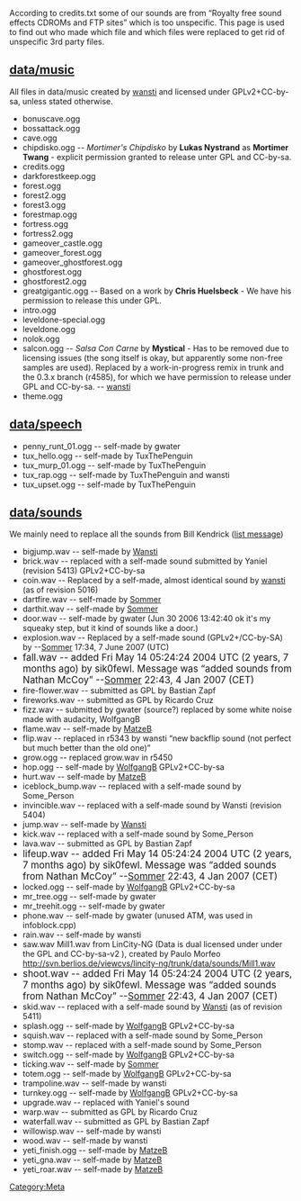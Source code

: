 According to credits.txt some of our sounds are from “Royalty free sound effects CDROMs and FTP sites” which is too unspecific. This page is used to find out who made which file and which files were replaced to get rid of unspecific 3rd party files.

[data/music](http://supertux.lethargik.org/viewvc/viewvc.cgi/trunk/supertux/data/music/)
----------------------------------------------------------------------------------------

All files in data/music created by [wansti](User:wansti "wikilink") and licensed under GPLv2+CC-by-sa, unless stated otherwise.

-   bonuscave.ogg
-   bossattack.ogg
-   cave.ogg
-   chipdisko.ogg -- *Mortimer's Chipdisko* by **Lukas Nystrand** as **Mortimer Twang** - explicit permission granted to release unter GPL and CC-by-sa.
-   credits.ogg
-   darkforestkeep.ogg
-   forest.ogg
-   forest2.ogg
-   forest3.ogg
-   forestmap.ogg
-   fortress.ogg
-   fortress2.ogg
-   gameover\_castle.ogg
-   gameover\_forest.ogg
-   gameover\_ghostforest.ogg
-   ghostforest.ogg
-   ghostforest2.ogg
-   greatgigantic.ogg -- Based on a work by **Chris Huelsbeck** - We have his permission to release this under GPL.
-   intro.ogg
-   leveldone-special.ogg
-   leveldone.ogg
-   nolok.ogg
-   salcon.ogg -- *Salsa Con Carne* by **Mystical** - Has to be removed due to licensing issues (the song itself is okay, but apparently some non-free samples are used). Replaced by a work-in-progress remix in trunk and the 0.3.x branch (r4585), for which we have permission to release under GPL and CC-by-sa. -- [wansti](User:wansti "wikilink")
-   theme.ogg

[data/speech](http://supertux.lethargik.org/viewvc/viewvc.cgi/trunk/supertux/data/speech/)
------------------------------------------------------------------------------------------

-   penny\_runt\_01.ogg -- self-made by gwater
-   tux\_hello.ogg -- self-made by TuxThePenguin
-   tux\_murp\_01.ogg -- self-made by TuxThePenguin
-   tux\_rap.ogg -- self-made by TuxThePenguin and wansti
-   tux\_upset.ogg -- self-made by TuxThePenguin

[data/sounds](http://supertux.lethargik.org/viewvc/viewvc.cgi/trunk/supertux/data/sounds/)
------------------------------------------------------------------------------------------

We mainly need to replace all the sounds from Bill Kendrick ([list message](http://lists.lethargik.org/pipermail/supertux-devel-lethargik.org/2009-September/002436.html))

-   bigjump.wav -- self-made by [Wansti](User:Wansti "wikilink")
-   brick.wav -- replaced with a self-made sound submitted by Yaniel (revision 5413) GPLv2+CC-by-sa
-   coin.wav -- Replaced by a self-made, almost identical sound by [wansti](User:Wansti "wikilink") (as of revision 5016)
-   dartfire.wav -- self-made by [Sommer](User:Sommer "wikilink")
-   darthit.wav -- self-made by [Sommer](User:Sommer "wikilink")
-   door.wav -- self-made by gwater (Jun 30 2006 13:42:40 <gwater> ok it's my squeaky step, but it kind of sounds like a door.)
-   explosion.wav -- Replaced by a self-made sound (GPLv2+/CC-by-SA) by --[Sommer](User:Sommer "wikilink") 17:34, 7 June 2007 (UTC)
-   <big>fall.wav -- added Fri May 14 05:24:24 2004 UTC (2 years, 7 months ago) by sik0fewl. Message was “added sounds from Nathan McCoy” --[Sommer](User:Sommer "wikilink") 22:43, 4 Jan 2007 (CET)</big>
-   fire-flower.wav -- submitted as GPL by Bastian Zapf
-   fireworks.wav -- submitted as GPL by Ricardo Cruz
-   fizz.wav -- submitted by gwater (source?) replaced by some white noise made with audacity, WolfgangB
-   flame.wav -- self-made by [MatzeB](User:MatzeB "wikilink")
-   flip.wav -- replaced in r5343 by wansti “new backflip sound (not perfect but much better than the old one)”
-   grow.ogg -- replaced grow.wav in r5450
-   hop.ogg -- self-made by [WolfgangB](User:WolfgangB "wikilink") GPLv2+CC-by-sa
-   hurt.wav -- self-made by [MatzeB](User:MatzeB "wikilink")
-   iceblock\_bump.wav -- replaced with a self-made sound by Some\_Person
-   invincible.wav -- replaced with a self-made sound by Wansti (revision 5404)
-   jump.wav -- self-made by [Wansti](User:Wansti "wikilink")
-   kick.wav -- replaced with a self-made sound by Some\_Person
-   lava.wav -- submitted as GPL by Bastian Zapf
-   <big>lifeup.wav -- added Fri May 14 05:24:24 2004 UTC (2 years, 7 months ago) by sik0fewl. Message was “added sounds from Nathan McCoy” --[Sommer](User:Sommer "wikilink") 22:43, 4 Jan 2007 (CET)</big>
-   locked.ogg -- self-made by [WolfgangB](User:WolfgangB "wikilink") GPLv2+CC-by-sa
-   mr\_tree.ogg -- self-made by gwater
-   mr\_treehit.ogg -- self-made by gwater
-   phone.wav -- self-made by gwater (unused ATM, was used in infoblock.cpp)
-   rain.wav -- self-made by wansti
-   saw.wav Mill1.wav from LinCity-NG (Data is dual licensed under under the GPL and CC-by-sa-v2 ), created by Paulo Morfeo <http://svn.berlios.de/viewcvs/lincity-ng/trunk/data/sounds/Mill1.wav>
-   <big>shoot.wav -- added Fri May 14 05:24:24 2004 UTC (2 years, 7 months ago) by sik0fewl. Message was “added sounds from Nathan McCoy” --[Sommer](User:Sommer "wikilink") 22:43, 4 Jan 2007 (CET)</big>
-   skid.wav -- replaced with a self-made sound by [Wansti](User:Wansti "wikilink") (as of revision 5411)
-   splash.ogg -- self-made by [WolfgangB](User:WolfgangB "wikilink") GPLv2+CC-by-sa
-   squish.wav -- replaced with a self-made sound by Some\_Person
-   stomp.wav -- replaced with a self-made sound by Some\_Person
-   switch.ogg -- self-made by [WolfgangB](User:WolfgangB "wikilink") GPLv2+CC-by-sa
-   ticking.wav -- self-made by [Sommer](User:Sommer "wikilink")
-   totem.ogg -- self-made by [WolfgangB](User:WolfgangB "wikilink") GPLv2+CC-by-sa
-   trampoline.wav -- self-made by wansti
-   turnkey.ogg -- self-made by [WolfgangB](User:WolfgangB "wikilink") GPLv2+CC-by-sa
-   upgrade.wav -- replaced with Yaniel's sound
-   warp.wav -- submitted as GPL by Ricardo Cruz
-   waterfall.wav -- submitted as GPL by Bastian Zapf
-   willowisp.wav -- self-made by wansti
-   wood.wav -- self-made by wansti
-   yeti\_finish.ogg -- self-made by [MatzeB](User:MatzeB "wikilink")
-   yeti\_gna.wav -- self-made by [MatzeB](User:MatzeB "wikilink")
-   yeti\_roar.wav -- self-made by [MatzeB](User:MatzeB "wikilink")

<Category:Meta>
